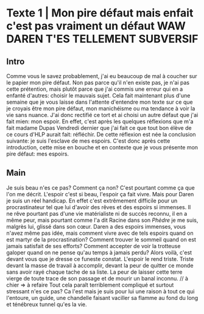 # Texte 1 | Mon pire défaut mais enfait c'est pas vraiment un défaut WAW DAREN T'ES TELLEMENT SUBVERSIF

## Intro
Comme vous le savez probablement, j'ai eu beaucoup de mal à coucher sur le papier mon pire défaut. Non pas parce qu'il n'en existe pas, je n'ai pas cette prétention, mais plutôt parce que j'ai commis une erreur qui en a enfanté d'autres: choisir le mauvais sujet. Cela fait maintenant plus d'une semaine que je vous laisse dans l'attente d'entendre mon texte sur ce que je croyais être mon pire défaut, mon manichéisme ou ma tendance à voir la vie sans nuance. J'ai donc rectifié ce tort et ai choisi un autre défaut que j'ai fait mien: mon espoir. En effet, c'est après les quelques réflexions que m'a fait madame Dupas Vendredi dernier que j'ai fait ce que tout bon élève de ce cours d'HLP aurait fait: réfléchir. De cette réflexion est née la conclusion suivante: je suis l'esclave de mes espoirs. C'est donc après cette introduction, cette mise en bouche et en contexte que je vous présente mon pire défaut: mes espoirs.

## Main
Je suis beau n'es ce pas? Comment ça non? C'est pourtant comme ça que l'on me décrit. L'espoir c'est si beau, l'espoir ça fait vivre. Mais pour Daren je suis un réel handicap. En effet c'est extrêmement difficile pour un procrastinateur tel que lui d'avoir des rêves et des espoirs si immenses. Il ne rêve pourtant pas d'une vie matérialiste ni de succès reconnu, il en a même peur, mais pourtant comme l'a dit Racine dans son *Phèdre* je me suis, malgrès lui, glissé dans son cœur. Daren a des espoirs immenses, vous n'avez même pas idée, mais comment vivre avec de tels espoirs quand on est martyr de la procrastination? Comment trouver le sommeil quand on est jamais satisfait de ses efforts? Comment accepter de voir la trotteuse galoper quand on ne pense qu'au temps à jamais perdu? Alors voilà, c'est devant vous que je dresse ce funeste constat. L'espoir le rend triste. Triste devant la masse de travail à accomplir, devant la peur de quitter ce monde sans avoir rayé chaque tache de sa liste. La peur de laisser cette terre vierge de toute trace de son passage et de mourir un banal inconnu. 
// à chier => à refaire 
Tout cela paraît terriblement compliqué et surtout stressant n'es ce pas? Ca l'est mais je suis pour lui une raison à tout ce qui l'entoure, un guide, une chandelle faisant vaciller sa flamme au fond du long et ténébreux tunnel qu'es la vie.